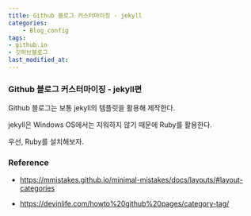 ```yaml
---
title: Github 블로그 커스터마이징 - jekyll
categories:	
    - Blog_config
tags:
- github.io
- 깃허브블로그
last_modified_at:
---
```




### Github 블로그 커스터마이징 - jekyll편

Github 블로그는 보통 jekyll의 템플릿을 활용해 제작한다.

jekyll은 Windows OS에서는 지워하지 않기 때문에 Ruby를 활용한다.



우선, Ruby를 설치해보자.



### Reference

- https://mmistakes.github.io/minimal-mistakes/docs/layouts/#layout-categories

- https://devinlife.com/howto%20github%20pages/category-tag/



